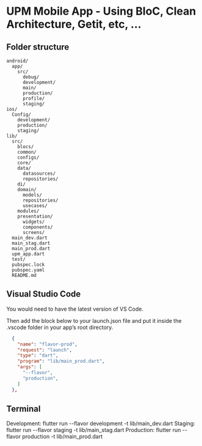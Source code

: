 # UPM Mobile App - Using BloC, Clean Architecture, Getit, etc, ...

## Folder structure

```
android/
  app/
    src/
      debug/
      development/
      main/
      production/
      profile/
      staging/
ios/
  Config/
    development/
    production/
    staging/
lib/
  src/
    blocs/
    common/
    configs/
    core/
    data/
      datasources/
      repositories/
    di/
    domain/
      models/
      repositories/
      usecases/
    modules/
    presentation/
      widgets/
      components/
      screens/
  main_dev.dart
  main_stag.dart
  main_prod.dart
  upm_app.dart
  test/
  pubspec.lock
  pubspec.yaml
  README.md
```

## Visual Studio Code

You would need to have the latest version of VS Code.

Then add the block below to your launch.json file and put it inside the .vscode folder in your app’s root directory.

```json
  {
    "name": "flavor-prod",
    "request": "launch",
    "type": "dart",
    "program": "lib/main_prod.dart",
    "args": [
      "--flavor",
      "production",
    ]
  },
```

## Terminal

Development: flutter run --flavor development -t lib/main_dev.dart
Staging: flutter run --flavor staging -t lib/main_stag.dart
Production: flutter run --flavor production -t lib/main_prod.dart
